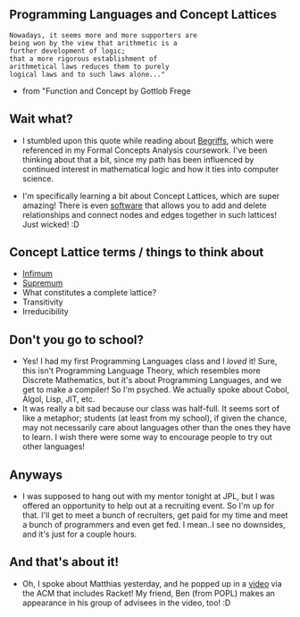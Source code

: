 ## Programming Languages and Concept Lattices


```
Nowadays, it seems more and more supporters are
being won by the view that arithmetic is a 
further development of logic;
that a more rigorous establishment of 
arithmetical laws reduces them to purely 
logical laws and to such laws alone..."
```
- from "Function and Concept by Gottlob Frege

## Wait what?
- I stumbled upon this quote while reading about [Begriffs](https://en.wiktionary.org/wiki/Begriff), 
which were referenced in my Formal Concepts Analysis coursework. I've been thinking about that a bit, since my path 
has been influenced by continued interest in mathematical logic and how it ties into computer science. 

- I'm specifically learning a bit about Concept Lattices, which are super amazing! There is even [software](https://github.com/fcatools/conexp-ng) that allows you to
  add and delete relationships and connect nodes and edges together in such lattices! Just wicked! :D

## Concept Lattice terms / things to think about
- [Infimum](https://en.wikipedia.org/wiki/Infimum_and_supremum)
- [Supremum](https://en.wikipedia.org/wiki/Infimum_and_supremum)
- What constitutes a complete lattice? 
- Transitivity
- Irreducibility

## Don't you go to school?
- Yes! I had my first Programming Languages class and I *loved* it! Sure, this isn't Programming Language Theory, 
  which resembles more Discrete Mathematics, but it's about Programming Languages, and we get to make a compiler! 
  So I'm psyched. We actually spoke about Cobol, Algol, Lisp, JIT, etc. 
- It was really a bit sad because our class was half-full. It seems sort of like a metaphor; students (at least from 
  my school), if given the chance, may not necessarily care about languages other than the ones they have to learn. 
  I wish there were some way to encourage people to try out other languages! 
  
## Anyways
- I was supposed to hang out with my mentor tonight at JPL, but I was offered an opportunity to help out at a recruiting event.
  So I'm up for that. I'll get to meet a bunch of recruiters, get paid for my time and meet a bunch of programmers and even
  get fed. I mean..I see no downsides, and it's just for a couple hours. 
  
## And that's about it!
- Oh, I spoke about Matthias yesterday, and he popped up in a [video](https://www.youtube.com/watch?v=91hynuuM_As) via the ACM that includes Racket! My friend, Ben (from POPL)
  makes an appearance in his group of advisees in the video, too! :D
